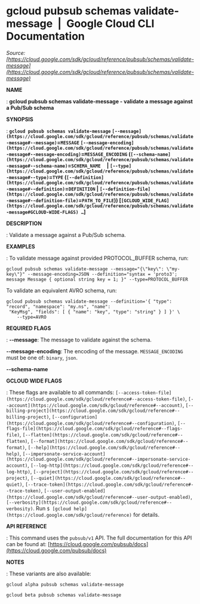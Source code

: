 # gcloud pubsub schemas validate-message  |  Google Cloud CLI Documentation

*Source: [https://cloud.google.com/sdk/gcloud/reference/pubsub/schemas/validate-message](https://cloud.google.com/sdk/gcloud/reference/pubsub/schemas/validate-message)*

**NAME**

: **gcloud pubsub schemas validate-message - validate a message against a Pub/Sub schema**

**SYNOPSIS**

: **`gcloud pubsub schemas validate-message` `[--message](https://cloud.google.com/sdk/gcloud/reference/pubsub/schemas/validate-message#--message)`=`MESSAGE` `[--message-encoding](https://cloud.google.com/sdk/gcloud/reference/pubsub/schemas/validate-message#--message-encoding)`=`MESSAGE_ENCODING` (`[--schema-name](https://cloud.google.com/sdk/gcloud/reference/pubsub/schemas/validate-message#--schema-name)`=`SCHEMA_NAME`     | `[--type](https://cloud.google.com/sdk/gcloud/reference/pubsub/schemas/validate-message#--type)`=`TYPE` (`[--definition](https://cloud.google.com/sdk/gcloud/reference/pubsub/schemas/validate-message#--definition)`=`DEFINITION` | `[--definition-file](https://cloud.google.com/sdk/gcloud/reference/pubsub/schemas/validate-message#--definition-file)`=`PATH_TO_FILE`)) [`[GCLOUD_WIDE_FLAG](https://cloud.google.com/sdk/gcloud/reference/pubsub/schemas/validate-message#GCLOUD-WIDE-FLAGS) …`]**

**DESCRIPTION**

: Validate a message against a Pub/Sub schema.

**EXAMPLES**

: To validate message against provided PROTOCOL_BUFFER schema, run:

```
gcloud pubsub schemas validate-message --message="{\"key\": \"my-key\"}" --message-encoding=JSON --definition="syntax = 'proto3'; message Message { optional string key = 1; }" --type=PROTOCOL_BUFFER
```

To validate an equivalent AVRO schema, run:

```
gcloud pubsub schemas validate-message --definition='{ "type": "record", "namespace": "my.ns", "name":
 "KeyMsg", "fields": [ { "name": "key", "type": "string" } ] }' \
    --type=AVRO
```

**REQUIRED FLAGS**

: **--message**:
The message to validate against the schema.

**--message-encoding**:
The encoding of the message. `MESSAGE_ENCODING` must be
one of: `binary`, `json`.

**--schema-name**

**GCLOUD WIDE FLAGS**

: These flags are available to all commands: `[--access-token-file](https://cloud.google.com/sdk/gcloud/reference#--access-token-file)`,
`[--account](https://cloud.google.com/sdk/gcloud/reference#--account)`, `[--billing-project](https://cloud.google.com/sdk/gcloud/reference#--billing-project)`,
`[--configuration](https://cloud.google.com/sdk/gcloud/reference#--configuration)`,
`[--flags-file](https://cloud.google.com/sdk/gcloud/reference#--flags-file)`,
`[--flatten](https://cloud.google.com/sdk/gcloud/reference#--flatten)`, `[--format](https://cloud.google.com/sdk/gcloud/reference#--format)`, `[--help](https://cloud.google.com/sdk/gcloud/reference#--help)`, `[--impersonate-service-account](https://cloud.google.com/sdk/gcloud/reference#--impersonate-service-account)`,
`[--log-http](https://cloud.google.com/sdk/gcloud/reference#--log-http)`,
`[--project](https://cloud.google.com/sdk/gcloud/reference#--project)`, `[--quiet](https://cloud.google.com/sdk/gcloud/reference#--quiet)`, `[--trace-token](https://cloud.google.com/sdk/gcloud/reference#--trace-token)`, `[--user-output-enabled](https://cloud.google.com/sdk/gcloud/reference#--user-output-enabled)`,
`[--verbosity](https://cloud.google.com/sdk/gcloud/reference#--verbosity)`.
Run `$ [gcloud help](https://cloud.google.com/sdk/gcloud/reference)` for details.

**API REFERENCE**

: This command uses the `pubsub/v1` API. The full documentation for
this API can be found at: [https://cloud.google.com/pubsub/docs](https://cloud.google.com/pubsub/docs)

**NOTES**

: These variants are also available:

```
gcloud alpha pubsub schemas validate-message
```

```
gcloud beta pubsub schemas validate-message
```